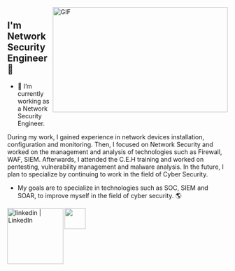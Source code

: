 <img align="right" alt="GIF" src="https://github.com/abhisheknaiidu/abhisheknaiidu/blob/master/code.gif?raw=true" width="400" height="240" />

## I'm Network Security Engineer🚀
- 🔭 I’m currently working as a Network Security Engineer. 

During my work, I gained experience in network devices installation, configuration and monitoring. Then, I focused on Network Security and worked on the management and analysis of technologies such as Firewall, WAF, SIEM. Afterwards, I attended the C.E.H training and worked on pentesting, vulnerability management and malware analysis. In the future, I plan to specialize by continuing to work in the field of Cyber Security.

- My goals are to specialize in technologies such as SOC, SIEM and SOAR, to improve myself in the field of cyber security. 🌎



[<img align="left" alt="linkedin | LinkedIn" width="128px" src="https://img.shields.io/badge/LinkedIn-0077B5?style=for-the-badge&logo=linkedin&logoColor=white" />][linkedin]
[<img align="left" height="48" width="48" src="https://cdn.jsdelivr.net/npm/simple-icons@v4/icons/gmail.svg" />][gmail]


<br />


[linkedin]: https://www.linkedin.com/in/aybarsunlu/
[gmail]: mailto:aybarsunlu@hotmail.com
<br />
